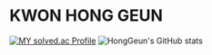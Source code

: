 # KWON HONG GEUN

[![MY solved.ac Profile](http://mazassumnida.wtf/api/v2/generate_badge?boj=rnjsghdrms163)](https://solved.ac/rnjsghdrms163/)
![HongGeun's GitHub stats](https://github-readme-stats.vercel.app/api?username=dev-khg&hide=contribs,prs)

